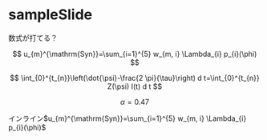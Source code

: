 # sampleSlide

数式が打てる？

$$
u_{m}^{\mathrm{Syn}}=\sum_{i=1}^{5} w_{m, i} \Lambda_{i} p_{i}(\phi)
$$

$$
\int_{0}^{t_{n}}\left(\dot{\psi}-\frac{2 \pi}{\tau}\right) d t=\int_{0}^{t_{n}} Z(\psi) I(t) d t
$$

$$
\alpha=0.47
$$

インライン$u_{m}^{\mathrm{Syn}}=\sum_{i=1}^{5} w_{m, i} \Lambda_{i} p_{i}(\phi)$
